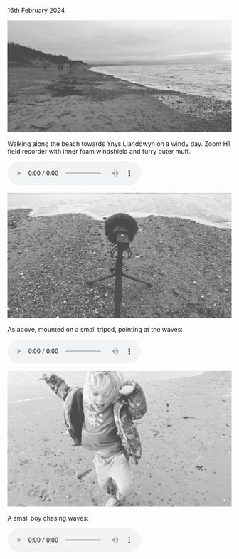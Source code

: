 16th February 2024

![newborough_beach_anglesey_2_16_02_2024](../assets/newborough_beach_anglesey_2_16_02_2024.png)

Walking along the beach towards Ynys Llanddwyn on a windy day. Zoom H1 field recorder with inner foam windshield and furry outer muff. 

![newborough_beach_anglesey_16_02_2024](../assets/newborough_beach_anglesey_16_02_2024.mp3)

![16_02_2024_newborough_beach](../assets/16_02_2024_newborough_beach.png)

As above, mounted on a small tripod, pointing at the waves:

![2024_02_16_newborough_beach_waves](../assets/2024_02_16_newborough_beach_waves.mp3)

![newborough_beach_anglesey_3_16_02_2024](../assets/newborough_beach_anglesey_3_16_02_2024.png)

A small boy chasing waves:

![2024_02_16_newborough_beach_kids_playing](../assets/2024_02_16_newborough_beach_kids_playing.mp3)
